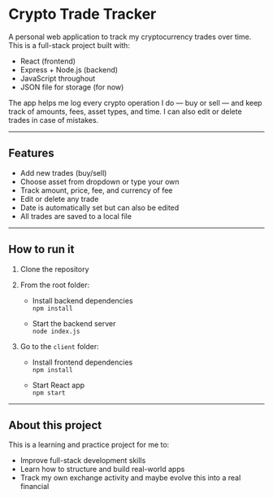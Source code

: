 # Crypto Trade Tracker

A personal web application to track my cryptocurrency trades over time.  
This is a full-stack project built with:

- React (frontend)
- Express + Node.js (backend)
- JavaScript throughout
- JSON file for storage (for now)

The app helps me log every crypto operation I do — buy or sell — and keep track of amounts, fees, asset types, and time. I can also edit or delete trades in case of mistakes.

---

## Features

- Add new trades (buy/sell)
- Choose asset from dropdown or type your own
- Track amount, price, fee, and currency of fee
- Edit or delete any trade
- Date is automatically set but can also be edited
- All trades are saved to a local file

---

## How to run it

1. Clone the repository
2. From the root folder:

   - Install backend dependencies  
     `npm install`

   - Start the backend server  
     `node index.js`

3. Go to the `client` folder:

   - Install frontend dependencies  
     `npm install`

   - Start React app  
     `npm start`

---

## About this project

This is a learning and practice project for me to:

- Improve full-stack development skills
- Learn how to structure and build real-world apps
- Track my own exchange activity and maybe evolve this into a real financial
